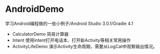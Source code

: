 # AndroidDemo
学习Android编程做的一些小例子/Android Studio 3.0.1/Gradle 4.1
* CalculatorDemo 简易计算器
* Intent 使用intent打开电话本、打开新Activity等相关常用操作
* ActivityLifeDemo 演示Activity生命周期，需要从LogCat中观察输出情况。
